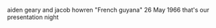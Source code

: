 

<!---
darknight78903/darknight78903 is a ✨ special ✨ repository because its `README.md` (this file) appears on your GitHub profile.
You can click the Preview link to take a look at your changes.
---> 
 aiden geary and jacob howren 
"French guyana"
26 May 1966
that's our presentation
night
